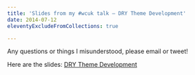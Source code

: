 ```yaml
---
title: 'Slides from my #wcuk talk – DRY Theme Development'
date: 2014-07-12
eleventyExcludeFromCollections: true

---
```

Any questions or things I misunderstood, please email or tweet!

Here are the slides: [DRY Theme Development][1]

&nbsp;

 [1]: http://mattrad.uk/wp-content/uploads/2014/07/DRY-Theme-Development.pdf